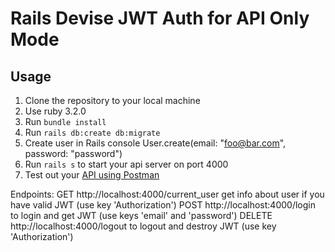 # Rails Devise JWT Auth for API Only Mode


## Usage

1. Clone the repository to your local machine
2. Use ruby 3.2.0
3. Run `bundle install`
4. Run `rails db:create db:migrate`
5. Create user in Rails console  User.create(email: "foo@bar.com", password: "password")
6. Run `rails s` to start your api server on port 4000
7. Test out your [API using Postman](https://www.postman.com/orange-capsule-983544/workspace/rails-jwt)
   
 Endpoints:
 GET     http://localhost:4000/current_user   get info about user if you have valid JWT (use key 'Authorization')
 POST    http://localhost:4000/login          to login and get JWT (use keys 'email' and 'password')
 DELETE  http://localhost:4000/logout         to logout and destroy JWT (use key 'Authorization')
